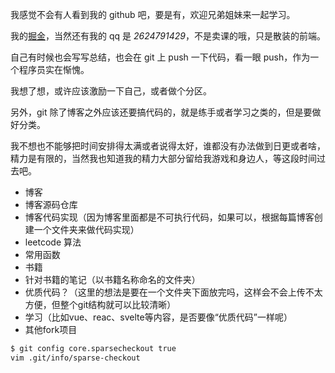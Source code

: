 我感觉不会有人看到我的 github 吧，要是有，欢迎兄弟姐妹来一起学习。

我的[掘金](https://juejin.cn/user/676954892434317)，当然还有我的 qq 是 *2624791429*，不是卖课的哦，只是散装的前端。

自己有时候也会写写总结，也会在 git 上 push 一下代码，看一眼 push，作为一个程序员实在惭愧。

我想了想，或许应该激励一下自己，或者做个分区。

另外，git 除了博客之外应该还要搞代码的，就是练手或者学习之类的，但是要做好分类。

我不想也不能够把时间安排得太满或者说得太好，谁都没有办法做到日更或者啥，精力是有限的，当然我也知道我的精力大部分留给我游戏和身边人，等这段时间过去吧。

- 博客
- 博客源码仓库
- 博客代码实现（因为博客里面都是不可执行代码，如果可以，根据每篇博客创建一个文件夹来做代码实现）
- leetcode 算法
- 常用函数
- 书籍
- 针对书籍的笔记（以书籍名称命名的文件夹）
- 优质代码？（这里的想法是要在一个文件夹下面放完吗，这样会不会上传不太方便，但整个git结构就可以比较清晰）
- 学习（比如vue、reac、svelte等内容，是否要像“优质代码”一样呢）
- 其他fork项目

<!---
sheeepli/sheeepli is a ✨ special ✨ repository because its `README.md` (this file) appears on your GitHub profile.
You can click the Preview link to take a look at your changes.
--->

```sh
$ git config core.sparsecheckout true
vim .git/info/sparse-checkout
```
